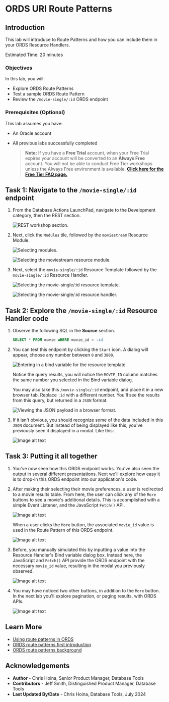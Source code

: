 # ORDS URI Route Patterns

## Introduction

This lab will introduce to Route Patterns and how you can include them in your ORDS Resource Handlers.

Estimated Time: 20 minutes

### Objectives

In this lab, you will:

* Explore ORDS Route Patterns
* Test a sample ORDS Route Pattern
* Review the `/movie-single/:id` ORDS endpoint

### Prerequisites (Optional)

This lab assumes you have:

* An Oracle account
* All previous labs successfully completed

  > **Note:** If you have a **Free Trial** account, when your Free Trial expires your account will be converted to an **Always Free** account. You will not be able to conduct Free Tier workshops unless the Always Free environment is available. **[Click here for the Free Tier FAQ page.](https://www.oracle.com/cloud/free/faq.html)**

## Task 1: Navigate to the `/movie-single/:id` endpoint

1. From the Database Actions LaunchPad, navigate to the Development category, then the REST section.

    ![REST workshop section.](images/workshop-presentation-one.png " ")

2. Next, click the `Modules` tile, followed by the `moviestream` Resource Module.

    ![Selecting modules.](images/workshop-presentation-two.png " ")

    ![Selecting the moviestream resource module.](images/workshop-presentation-three.png " ")

3. Next, select the `movie-single/:id` Resource Template followed by the `movie-single/:id` Resource Handler.

    ![Selecting the movie-single/:id resource template.](images/workshop-presentation-four.png " ")

    ![Selecting the movie-single/:id resource handler.](images/workshop-presentation-five.png " ")

## Task 2: Explore the `/movie-single/:id` Resource Handler code

1. Observe the following SQL in the **Source** section.

    ```sql
    SELECT * FROM movie wHERE movie_id = :id
    ```

2. You can test this endpoint by clicking the `Start` icon. A dialog will appear, choose any number between `0` and `3800`.

    ![Entering in a bind variable for the resource template.](images/workshop-presentation-six.png " ")

   Notice the query results, you will notice the `MOVIE_ID` column matches the same number you selected in the Bind variable dialog.

   You may also take this `/movie-single/:id` endpoint, and place it in a new browser tab. Replace `:id` with a different number. You'll see the results from this query, but returned in a `JSON` format.

    ![Viewing the JSON payload in a browser format.](images/workshop-presentation-seven.png " ")

3. If it isn't obvious, you should recognize some of the data included in this `JSON` document. But instead of being displayed like this, you've previously seen it displayed in a modal. Like this:

    ![Image alt text](images/workshop-presentation-eight.png " ")

## Task 3: Putting it all together

1. You've now seen how this ORDS endpoint works. You've also seen the output in several different presentations. Next we'll explore how easy it is to drop-in this ORDS endpoint into our application's code.

2. After making their selecting their movie preferences, a user is redirected to a movie results table. From here, the user can click any of the `More` buttons to see a movie's additional details. This is accomplished with a simple Event Listener, and the JavaScript `Fetch()` API.

    ![Image alt text](images/workshop-presentation-nine.png " ")

   When a user clicks the `More` button, the associated `movie_id` value is used in the Route Pattern of this ORDS endpoint.

     ![Image alt text](images/workshop-presentation-ten.png " ")

3. Before, you manually simulated this by inputting a value into the Resource Handler's Bind variable dialog box. Instead here, the JavaScript and `Fetch()` API provide the ORDS endpoint with the necessary `movie_id` value, resulting in the modal you previously observed.

     ![Image alt text](images/workshop-presentation-eleven.png " ")

4. You may have noticed two other buttons, in addition to the `More` button. In the next lab you'll explore pagination, or paging results, with ORDS APIs.

    ![Image alt text](images/workshop-presentation-twelve.png " ")

## Learn More

* [Using route patterns in ORDS](https://docs.oracle.com/en/database/oracle/oracle-rest-data-services/24.2/orddg/developing-REST-applications.html#GUID-50E24524-32BB-470D-8015-6C25C9B47A44)
* [ORDS route patterns first introduction](https://blog.cdivilly.com/2015/03/10/route-patterns)
* [ORDS route patterns background](https://download.oracle.com/otn/java/ords/javadocs/3.0/plugin-api/route-patterns.html?AuthParam=1720464470_9c1ded06a5aabeae295cddc90ff3dfd7)

## Acknowledgements

* **Author** - Chris Hoina, Senior Product Manager, Database Tools
* **Contributors** - Jeff Smith, Distinguished Product Manager, Database Tools
* **Last Updated By/Date** - Chris Hoina, Database Tools, July 2024